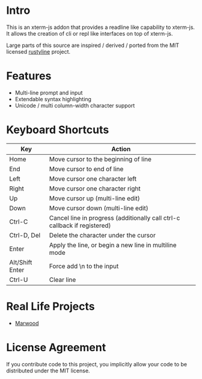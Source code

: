 # Intro

This is an xterm-js addon that provides a readline like capability to xterm-js. It allows the creation of cli or repl like interfaces on top of xterm-js.

Large parts of this source are inspired / derived / ported from the MIT licensed [rustyline](https://github.com/kkawakam/rustyline) project.

# Features

* Multi-line prompt and input
* Extendable syntax highlighting
* Unicode / multi column-width character support

# Keyboard Shortcuts

Key             | Action
---------       | ------
Home            | Move cursor to the beginning of line
End             | Move cursor to end of line
Left            | Move cursor one character left
Right           | Move cursor one character right
Up              | Move cursor up (multi-line edit)
Down            | Move cursor down (multi-line edit)
Ctrl-C          | Cancel line in progress (additionally call ctrl-c callback if registered)
Ctrl-D, Del     | Delete the character under the cursor
Enter           | Apply the line, or begin a new line in multiline mode
Alt/Shift Enter | Force add \n to the input
Ctrl-U       | Clear line

# Real Life Projects

* [Marwood](https://github.com/strtok/marwood)

# License Agreement

If you contribute code to this project, you implicitly allow your code to be distributed under the MIT license. 